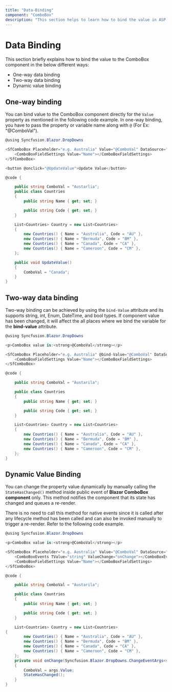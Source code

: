 ```yaml
---
title: "Data-Binding"
component: "ComboBox"
description: "This section helps to learn how to bind the value in ASP.NET Core Blazor application"
---
```


# Data Binding

This section briefly explains how to bind the value to the ComboBox component in the below different ways:

* One-way data binding
* Two-way data binding
* Dynamic value binding

## One-way binding

You can bind value to the ComboBox component directly for the `Value` property as mentioned in the following code example. In one-way binding, you have to pass the property or variable name along with `@` (For Ex: "@ComboVal").

```csharp
@using Syncfusion.Blazor.DropDowns

<SfComboBox Placeholder="e.g. Australia" Value="@ComboVal" DataSource="@Country">
    <ComboBoxFieldSettings Value="Name"></ComboBoxFieldSettings>
</SfComboBox>

<button @onclick="@UpdateValue">Update Value</button>

@code {

    public string ComboVal = "Austarlia";
    public class Countries
    {
        public string Name { get; set; }

        public string Code { get; set; }
    }

    List<Countries> Country = new List<Countries>
    {
        new Countries() { Name = "Australia", Code = "AU" },
        new Countries() { Name = "Bermuda", Code = "BM" },
        new Countries() { Name = "Canada", Code = "CA" },
        new Countries() { Name = "Cameroon", Code = "CM" },
    };

    public void UpdateValue()
    {
        ComboVal = "Canada";
    }
}
```

## Two-way data binding

Two-way binding can be achieved by using the `bind-Value` attribute and its supports string, int, Enum, DateTime, and bool types. If component value has been changed, it will affect the all places where we bind the variable for the **bind-value** attribute.

```csharp
@using Syncfusion.Blazor.DropDowns

<p>ComboBox value is:<strong>@ComboVal</strong></p>

<SfComboBox Placeholder="e.g. Australia" @bind-Value="@ComboVal" DataSource="@Country">
    <ComboBoxFieldSettings Value="Name"></ComboBoxFieldSettings>
</SfComboBox>

@code {

    public string ComboVal = "Austarila";

    public class Countries
    {
        public string Name { get; set; }

        public string Code { get; set; }
    }

    List<Countries> Country = new List<Countries>
    {
        new Countries() { Name = "Australia", Code = "AU" },
        new Countries() { Name = "Bermuda", Code = "BM" },
        new Countries() { Name = "Canada", Code = "CA" },
        new Countries() { Name = "Cameroon", Code = "CM" },
    };
}
```

## Dynamic Value Binding

You can change the property value dynamically by manually calling the `StateHasChanged()` method inside public event of **Blazor ComboBox component** only. This method notifies the component that its state has changed and queues a re-render.

There is no need to call this method for native events since it is called after any lifecycle method has been called and can also be invoked manually to trigger a re-render. Refer to the following code example.

```csharp
@using Syncfusion.Blazor.DropDowns

<p>ComboBox value is:<strong>@ComboVal</strong></p>

<SfComboBox Placeholder="e.g. Australia" Value="@ComboVal" DataSource="@Country">
    <ComboBoxEvents TValue="string" ValueChange="onChange"></ComboBoxEvents>
    <ComboBoxFieldSettings Value="Name"></ComboBoxFieldSettings>
</SfComboBox>

@code {

    public string ComboVal = "Austarila";

    public class Countries
    {
        public string Name { get; set; }

        public string Code { get; set; }
    }

    List<Countries> Country = new List<Countries>
{
        new Countries() { Name = "Australia", Code = "AU" },
        new Countries() { Name = "Bermuda", Code = "BM" },
        new Countries() { Name = "Canada", Code = "CA" },
        new Countries() { Name = "Cameroon", Code = "CM" },
    };
    private void onChange(Syncfusion.Blazor.DropDowns.ChangeEventArgs<string> args)
    {
        ComboVal = args.Value;
        StateHasChanged();
    }
}
```
